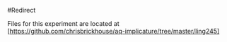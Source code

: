 #Redirect

Files for this experiment are located at [https://github.com/chrisbrickhouse/aq-implicature/tree/master/ling245]
